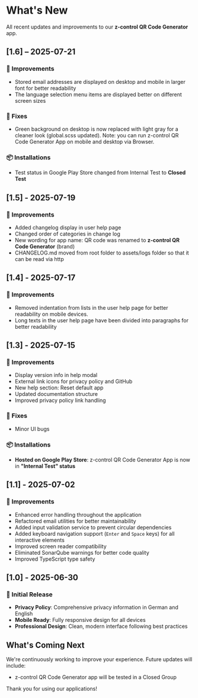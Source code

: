 # What's New

All recent updates and improvements to our **z-control QR Code Generator** app.

## [1.6] – 2025-07-21

### 🚀 Improvements

- Stored email addresses are displayed on desktop and mobile in larger font for better readability
- The language selection menu items are displayed better on different screen sizes

### 🐛 Fixes

- Green background on desktop is now replaced with light gray for a cleaner look (global.scss updated). Note: you can run z-control QR Code Generator App on mobile and desktop via Browser.

### 📦 Installations

- Test status in Google Play Store changed from Internal Test to **Closed Test**

## [1.5] - 2025-07-19

### 🚀 Improvements

- Added changelog display in user help page
- Changed order of categories in change log
- New wording for app name: QR code was renamed to **z-control QR Code Generator** (brand)
- CHANGELOG.md moved from root folder to assets/logs folder so that it can be read via http

## [1.4] - 2025-07-17

### 🚀 Improvements

- Removed indentation from lists in the user help page for better readability on mobile devices.
- Long texts in the user help page have been divided into paragraphs for better readability

## [1.3] - 2025-07-15

### 🚀 Improvements

- Display version info in help modal
- External link icons for privacy policy and GitHub
- New help section: Reset default app
- Updated documentation structure
- Improved privacy policy link handling

### 🐛 Fixes

- Minor UI bugs

### 📦 Installations

- **Hosted on Google Play Store**: z-control QR Code Generator App is now in **"Internal Test" status**

## [1.1] - 2025-07-02

### 🚀 Improvements

- Enhanced error handling throughout the application
- Refactored email utilities for better maintainability
- Added input validation service to prevent circular dependencies
- Added keyboard navigation support (`Enter` and `Space` keys) for all interactive elements
- Improved screen reader compatibility
- Eliminated SonarQube warnings for better code quality
- Improved TypeScript type safety

## [1.0] - 2025-06-30

### 🎉 Initial Release

- **Privacy Policy**: Comprehensive privacy information in German and English
- **Mobile Ready**: Fully responsive design for all devices
- **Professional Design**: Clean, modern interface following best practices

## What's Coming Next

We're continuously working to improve your experience. Future updates will include:

- z-control QR Code Generator app will be tested in a Closed Group

Thank you for using our applications!